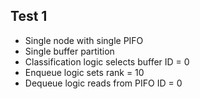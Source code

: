 
Test 1
------

* Single node with single PIFO
* Single buffer partition
* Classification logic selects buffer ID = 0
* Enqueue logic sets rank = 10
* Dequeue logic reads from PIFO ID = 0

